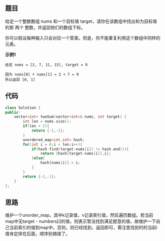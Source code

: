 ## 题目
给定一个整数数组 nums 和一个目标值 target，请你在该数组中找出和为目标值的那 两个 整数，并返回他们的数组下标。

你可以假设每种输入只会对应一个答案。但是，你不能重复利用这个数组中同样的元素。

**示例1**
```
给定 nums = [2, 7, 11, 15], target = 9

因为 nums[0] + nums[1] = 2 + 7 = 9
所以返回 [0, 1]
```

## 代码
```C++
class Solution {
public:
    vector<int> twoSum(vector<int>& nums, int target) {
        int len = nums.size();
        if(len < 2){
            return {-1,-1};
        }
        unordered_map<int,int> hash;
        for(int i = 0;i < len;i++){
            if(hash.find(target-nums[i]) != hash.end()){
                return {hash[target-nums[i]],i};
            }else{
                hash[nums[i]] = i;
            }
        }
        return {-1,-1};
    }
};
```
## 思路

维护一个unorder_map。其中k记录值，v记录索引值，然后遍历数组。若当前map中无target - numbers[i]的值，则表示暂没找到满足题意的值，故维护一下自己当前索引的值到map中，否则，则已经找到，返回即可，需注意找到时的当前i值肯定排在后面，顺序别搞错了。